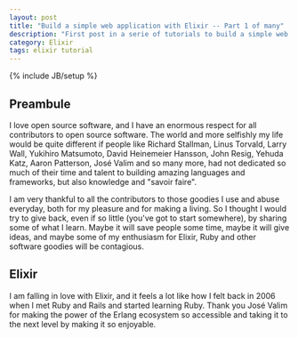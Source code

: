 ```yaml
---
layout: post
title: "Build a simple web application with Elixir -- Part 1 of many"
description: "First post in a serie of tutorials to build a simple web application with Elixir"
category: Elixir
tags: elixir tutorial
---
```

{% include JB/setup %}

## Preambule

I love open source software, and I have an enormous respect for all contributors
to open source software. The world and more selfishly my life would be quite
different if people like Richard Stallman, Linus Torvald, Larry Wall,
Yukihiro Matsumoto, David Heinemeier Hansson, John Resig, Yehuda Katz,
Aaron Patterson, José Valim and so many more, had not dedicated so much of their
time and talent to building amazing languages and frameworks, but also knowledge
and "savoir faire".

I am very thankful to all the contributors to those goodies I use and abuse
everyday, both for my pleasure and for making a living. So I thought I would
try to give back, even if so little (you've got to start somewhere), by sharing
some of what I learn. Maybe it will save people some time, maybe it will give
ideas, and maybe some of my enthusiasm for Elixir, Ruby and other software
goodies will be contagious.

## Elixir

I am falling in love with Elixir, and it feels a lot like how I felt back in
2006 when I met Ruby and Rails and started learning Ruby. Thank you José Valim
for making the power of the Erlang ecosystem so accessible and taking it to
the next level by making it so enjoyable.

